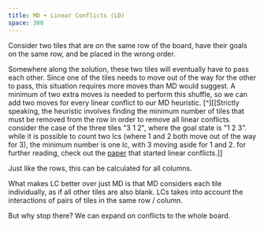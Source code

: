```yaml
---
title: MD + Linear Conflicts (LD)
space: 300
---
```


Consider two tiles that are on the same row of the board, have their goals on the same row, and be placed in the wrong order.

Somewhere along the solution, these two tiles will eventually have to pass each other. Since one of the tiles needs to move out of the way for the other to pass, this situation requires more moves than MD would suggest. A minimum of two extra moves is needed to perform this shuffle, so we can add two moves for every linear conflict to our MD heuristic. [^][[Strictly speaking, the heuristic involves finding the minimum number of tiles that must be removed from the row in order to remove all linear conflicts. consider the case of the three tiles "3 1 2", where the goal state is "1 2 3". while it is possible to count two lcs (where 1 and 2 both move out of the way for 3), the minimum number is one lc, with 3 moving aside for 1 and 2. for further reading, check out the [paper](https://cse.sc.edu/~mgv/csce580sp15/gradpres/hanssonmayeryung1992.pdf) that started linear conflicts.]]

Just like the rows, this can be calculated for all columns.

What makes LC better over just MD is that MD considers each tile individually, as if all other tiles are also blank. LCs takes into account the interactions of pairs of tiles in the same row / column.

But why stop there? We can expand on conflicts to the whole board.
